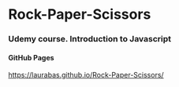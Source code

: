 # Rock-Paper-Scissors

### Udemy course. Introduction to Javascript

#### GitHub Pages

https://laurabas.github.io/Rock-Paper-Scissors/
